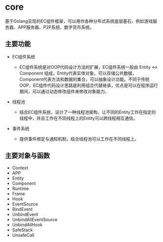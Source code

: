 # core

基于Golang实现的EC组件框架，可以用作各种分布式系统底层基石，例如游戏服务器、APP服务器、P2P系统、数字货币系统。

## 主要功能
* EC组件系统
	* EC组件系统是对OOP代码设计方法的扩展，EC组件系统一般由 Entity <-> Component 组成，Entity代表实体对象，可以存储公共数据，Component代表方法和数据的集合，可以抽象设计功能。不同于传统OOP，EC组件代码设计思路是利用组合代替继承，优点是可以在程序运行期间，可以通过动态修改组件来修改对象能力。

* 线程池
	* 结合EC组件系统，设计了一种线程池架构，让不同的Entity工作在指定的线程中，并且工作在不同线程上的Entity可以跨线程相互通信。

* 事件系统
	* 提供事件绑定与通知机制，结合线程池可以工作在不同线程上。

## 主要对象与函数
* Context
* APP
* Entity
* Component
* Runtime
* Frame
* Hook
* EventSource
* BindEvent
* UnbindEvent
* UnbindAllEventSource
* UnbindAllHook
* SafeStack
* UnsafeCall
